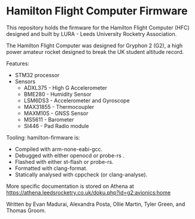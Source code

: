 # Hamilton Flight Computer Firmware
This repository holds the firmware for the Hamilton Flight Computer (HFC) designed and built by LURA - Leeds University Rocketry Association.

The Hamilton Flight Computer was designed for Gryphon 2 (G2), a high power amateur rocket designed to break the UK student altitude record.

Features:
* STM32 processor
* Sensors
  * ADXL375 - High G Accelerometer
  * BME280 - Humidity Sensor
  * LSM6DS3 - Accelerometer and Gyroscope 
  * MAX31855 - Thermocoupler
  * MAXM10S - GNSS Sensor
  * MS5611 - Barometer 
  * SI446 - Pad Radio module

Tooling:
hamilton-firmware is:
* Compiled with arm-none-eabi-gcc.
* Debugged with either openocd or probe-rs .
* Flashed with either st-flash or probe-rs.
* Formatted with clang-format.
* Statically analysed with cppcheck (or clang-analyse).


More specific documentation is stored on Athena at https://athena.leedsrocketry.co.uk/doku.php?id=g2:avionics:home

Written by Evan Madurai, Alexandra Posta, Ollie Martin, Tyler Green, and Thomas Groom.
